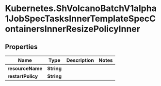 # Kubernetes.ShVolcanoBatchV1alpha1JobSpecTasksInnerTemplateSpecContainersInnerResizePolicyInner

## Properties

Name | Type | Description | Notes
------------ | ------------- | ------------- | -------------
**resourceName** | **String** |  | 
**restartPolicy** | **String** |  | 


